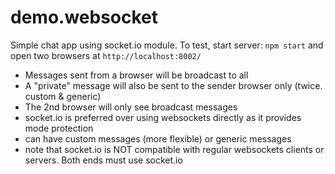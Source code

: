 # demo.websocket

Simple chat app using socket.io module. To test, start server: `npm start` and open two browsers at `http://localhost:8002/`

- Messages sent from a browser will be broadcast to all
- A "private" message will also be sent to the sender browser only (twice. custom & generic)
- The 2nd browser will only see broadcast messages
- socket.io is preferred over using websockets directly as it provides mode protection
- can have custom messages (more flexible) or generic messages 
- note that  socket.io is NOT compatible with regular websockets clients or servers. Both ends must use socket.io
